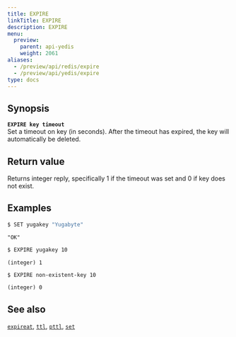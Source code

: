 ```yaml
---
title: EXPIRE
linkTitle: EXPIRE
description: EXPIRE
menu:
  preview:
    parent: api-yedis
    weight: 2061
aliases:
  - /preview/api/redis/expire
  - /preview/api/yedis/expire
type: docs
---
```


## Synopsis

<b>`EXPIRE key timeout`</b><br>
Set a timeout on key (in seconds). After the timeout has expired, the key will automatically be deleted.

## Return value

Returns integer reply, specifically 1 if the timeout was set and 0 if key does not exist.

## Examples

```sh
$ SET yugakey "Yugabyte"
```

```
"OK"
```

```sh
$ EXPIRE yugakey 10
```

```
(integer) 1
```

```sh
$ EXPIRE non-existent-key 10
```

```
(integer) 0
```

## See also

[`expireat`](../expireat/), [`ttl`](../ttl/), [`pttl`](../pttl/), [`set`](../set/)
